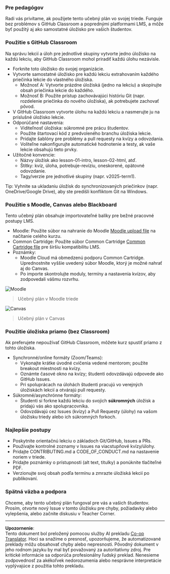 <!--
CO_OP_TRANSLATOR_METADATA:
{
  "original_hash": "71009af209f81cc01a1f2d324200375f",
  "translation_date": "2025-10-03T10:38:28+00:00",
  "source_file": "for-teachers.md",
  "language_code": "sk"
}
-->
### Pre pedagógov

Radi vás privítame, ak použijete tento učebný plán vo svojej triede. Funguje bez problémov s GitHub Classroom a poprednými platformami LMS, a môže byť použitý aj ako samostatné úložisko pre vašich študentov.

### Použitie s GitHub Classroom

Na správu lekcií a úloh pre jednotlivé skupiny vytvorte jedno úložisko na každú lekciu, aby GitHub Classroom mohol priradiť každú úlohu nezávisle.

- Forknite toto úložisko do svojej organizácie.
- Vytvorte samostatné úložisko pre každú lekciu extrahovaním každého priečinka lekcie do vlastného úložiska.
  - Možnosť A: Vytvorte prázdne úložiská (jedno na lekciu) a skopírujte obsah priečinka lekcie do každého.
  - Možnosť B: Použite prístup zachovávajúci históriu Git (napr. rozdelenie priečinka do nového úložiska), ak potrebujete zachovať pôvod.
- V GitHub Classroom vytvorte úlohu na každú lekciu a nasmerujte ju na príslušné úložisko lekcie.
- Odporúčané nastavenia:
  - Viditeľnosť úložiska: súkromné pre prácu študentov.
  - Použite štartovací kód z predvoleného branchu úložiska lekcie.
  - Pridajte šablóny pre problémy a pull requesty na kvízy a odovzdania.
  - Voliteľne nakonfigurujte automatické hodnotenie a testy, ak vaše lekcie obsahujú tieto prvky.
- Užitočné konvencie:
  - Názvy úložísk ako lesson-01-intro, lesson-02-html, atď.
  - Štítky: kvíz, úloha, potrebuje-revíziu, oneskorené, opätovné odovzdanie.
  - Tagy/verzie pre jednotlivé skupiny (napr. v2025-term1).

Tip: Vyhnite sa ukladaniu úložísk do synchronizovaných priečinkov (napr. OneDrive/Google Drive), aby ste predišli konfliktom Git na Windows.

### Použitie s Moodle, Canvas alebo Blackboard

Tento učebný plán obsahuje importovateľné balíky pre bežné pracovné postupy LMS.

- Moodle: Použite súbor na nahranie do Moodle [Moodle upload file](../../../../../../../teaching-files/webdev-moodle.mbz) na načítanie celého kurzu.
- Common Cartridge: Použite súbor Common Cartridge [Common Cartridge file](../../../../../../../teaching-files/webdev-common-cartridge.imscc) pre širšiu kompatibilitu LMS.
- Poznámky:
  - Moodle Cloud má obmedzenú podporu Common Cartridge. Uprednostnite vyššie uvedený súbor Moodle, ktorý je možné nahrať aj do Canvas.
  - Po importe skontrolujte moduly, termíny a nastavenia kvízov, aby zodpovedali vášmu rozvrhu.

![Moodle](../../translated_images/moodle.94eb93d714a50cb2c97435b408017dee224348b61bc86203ffd43a4f4e57b95f.sk.png)
> Učebný plán v Moodle triede

![Canvas](../../translated_images/canvas.fbd605ff8e5b8aff567d398528ce113db304446b90b9cad55c654de3fdfcda34.sk.png)
> Učebný plán v Canvas

### Použitie úložiska priamo (bez Classroom)

Ak preferujete nepoužívať GitHub Classroom, môžete kurz spustiť priamo z tohto úložiska.

- Synchronné/online formáty (Zoom/Teams):
  - Vykonajte krátke úvodné cvičenia vedené mentorom; použite breakout miestnosti na kvízy.
  - Oznámte časové okno na kvízy; študenti odovzdávajú odpovede ako GitHub Issues.
  - Pri spoluprácach na úlohách študenti pracujú vo verejných úložiskách lekcií a otvárajú pull requesty.
- Súkromné/asynchrónne formáty:
  - Študenti si forkne každú lekciu do svojich **súkromných** úložísk a pridajú vás ako spolupracovníka.
  - Odovzdávajú cez Issues (kvízy) a Pull Requesty (úlohy) na vašom úložisku triedy alebo ich súkromných forkoch.

### Najlepšie postupy

- Poskytnite orientačnú lekciu o základoch Git/GitHub, Issues a PRs.
- Používajte kontrolné zoznamy v Issues na viacstupňové kvízy/úlohy.
- Pridajte CONTRIBUTING.md a CODE_OF_CONDUCT.md na nastavenie noriem v triede.
- Pridajte poznámky o prístupnosti (alt text, titulky) a ponúknite tlačiteľné PDF.
- Verzionujte svoj obsah podľa termínu a zmrazte úložiská lekcií po publikovaní.

### Spätná väzba a podpora

Chceme, aby tento učebný plán fungoval pre vás a vašich študentov. Prosím, otvorte nový Issue v tomto úložisku pre chyby, požiadavky alebo vylepšenia, alebo začnite diskusiu v Teacher Corner.

---

**Upozornenie**:  
Tento dokument bol preložený pomocou služby AI prekladu [Co-op Translator](https://github.com/Azure/co-op-translator). Hoci sa snažíme o presnosť, upozorňujeme, že automatizované preklady môžu obsahovať chyby alebo nepresnosti. Pôvodný dokument v jeho rodnom jazyku by mal byť považovaný za autoritatívny zdroj. Pre kritické informácie sa odporúča profesionálny ľudský preklad. Nenesieme zodpovednosť za akékoľvek nedorozumenia alebo nesprávne interpretácie vyplývajúce z použitia tohto prekladu.